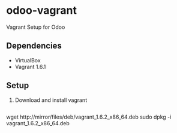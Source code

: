 odoo-vagrant
============

Vagrant Setup for Odoo

Dependencies
------------

* VirtualBox
* Vagrant 1.6.1

Setup
-----

1. Download and install vagrant
   ```
wget http://mirror/files/deb/vagrant_1.6.2_x86_64.deb
sudo dpkg -i vagrant_1.6.2_x86_64.deb
```
